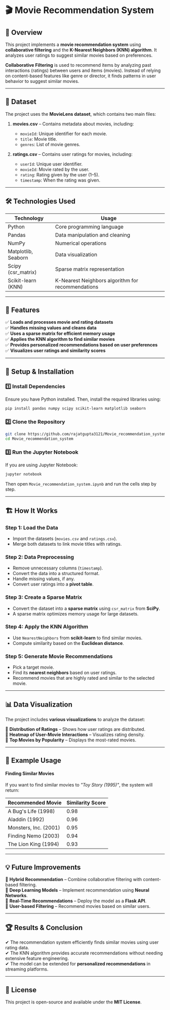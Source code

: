 # 🎬 Movie Recommendation System  

## 📌 Overview  
This project implements a **movie recommendation system** using **collaborative filtering** and the **K-Nearest Neighbors (KNN) algorithm**. It analyzes user ratings to suggest similar movies based on preferences.  

**Collaborative Filtering** is used to recommend items by analyzing past interactions (ratings) between users and items (movies). Instead of relying on content-based features like genre or director, it finds patterns in user behavior to suggest similar movies.  

---

## 📂 Dataset  
The project uses the **MovieLens dataset**, which contains two main files:  

1. **movies.csv** – Contains metadata about movies, including:  
   - `movieId`: Unique identifier for each movie.  
   - `title`: Movie title.  
   - `genres`: List of movie genres.  

2. **ratings.csv** – Contains user ratings for movies, including:  
   - `userId`: Unique user identifier.  
   - `movieId`: Movie rated by the user.  
   - `rating`: Rating given by the user (1–5).  
   - `timestamp`: When the rating was given.  

---

## 🛠️ Technologies Used  
| **Technology** | **Usage** |  
|--------------|----------|  
| Python | Core programming language |  
| Pandas | Data manipulation and cleaning |  
| NumPy | Numerical operations |  
| Matplotlib, Seaborn | Data visualization |  
| Scipy (csr_matrix) | Sparse matrix representation |  
| Scikit-learn (KNN) | K-Nearest Neighbors algorithm for recommendations |  

---

## 🚀 Features  
✅ **Loads and processes movie and rating datasets**  
✅ **Handles missing values and cleans data**  
✅ **Uses a sparse matrix for efficient memory usage**  
✅ **Applies the KNN algorithm to find similar movies**  
✅ **Provides personalized recommendations based on user preferences**  
✅ **Visualizes user ratings and similarity scores**  

---

## 📌 Setup & Installation  

### 1️⃣ Install Dependencies  
Ensure you have Python installed. Then, install the required libraries using:  
```bash
pip install pandas numpy scipy scikit-learn matplotlib seaborn
```

### 2️⃣ Clone the Repository  
```bash
git clone https://github.com/rajatgupta3121/Movie_recommendation_system.git
cd Movie_recommendation_system
```

### 3️⃣ Run the Jupyter Notebook  
If you are using Jupyter Notebook:  
```bash
jupyter notebook
```
Then open `Movie_recommendation_system.ipynb` and run the cells step by step.

---

## 🏗️ How It Works  

### **Step 1: Load the Data**  
- Import the datasets (`movies.csv` and `ratings.csv`).  
- Merge both datasets to link movie titles with ratings.  

### **Step 2: Data Preprocessing**  
- Remove unnecessary columns (`timestamp`).  
- Convert the data into a structured format.  
- Handle missing values, if any.  
- Convert user ratings into a **pivot table**.  

### **Step 3: Create a Sparse Matrix**  
- Convert the dataset into a **sparse matrix** using `csr_matrix` from **SciPy**.  
- A sparse matrix optimizes memory usage for large datasets.  

### **Step 4: Apply the KNN Algorithm**  
- Use `NearestNeighbors` from **scikit-learn** to find similar movies.  
- Compute similarity based on the **Euclidean distance**.  

### **Step 5: Generate Movie Recommendations**  
- Pick a target movie.  
- Find its **nearest neighbors** based on user ratings.  
- Recommend movies that are highly rated and similar to the selected movie.  

---

## 📊 Data Visualization  

The project includes **various visualizations** to analyze the dataset:  

📌 **Distribution of Ratings** – Shows how user ratings are distributed.  
📌 **Heatmap of User-Movie Interactions** – Visualizes rating density.  
📌 **Top Movies by Popularity** – Displays the most-rated movies.  

---

## 🎯 Example Usage  

#### **Finding Similar Movies**  
If you want to find similar movies to *"Toy Story (1995)"*, the system will return:  

| **Recommended Movie** | **Similarity Score** |  
|---------------------|------------------|  
| A Bug's Life (1998) | 0.98 |  
| Aladdin (1992) | 0.96 |  
| Monsters, Inc. (2001) | 0.95 |  
| Finding Nemo (2003) | 0.94 |  
| The Lion King (1994) | 0.93 |  

---

## 💡 Future Improvements  

🔹 **Hybrid Recommendation** – Combine collaborative filtering with content-based filtering.  
🔹 **Deep Learning Models** – Implement recommendation using **Neural Networks**.  
🔹 **Real-Time Recommendations** – Deploy the model as a **Flask API**.  
🔹 **User-based Filtering** – Recommend movies based on similar users.  

---

## 🏆 Results & Conclusion  

✔ The recommendation system efficiently finds similar movies using user rating data.  
✔ The KNN algorithm provides accurate recommendations without needing extensive feature engineering.  
✔ The model can be extended for **personalized recommendations** in streaming platforms.  

---

## 📜 License  
This project is open-source and available under the **MIT License**.  

